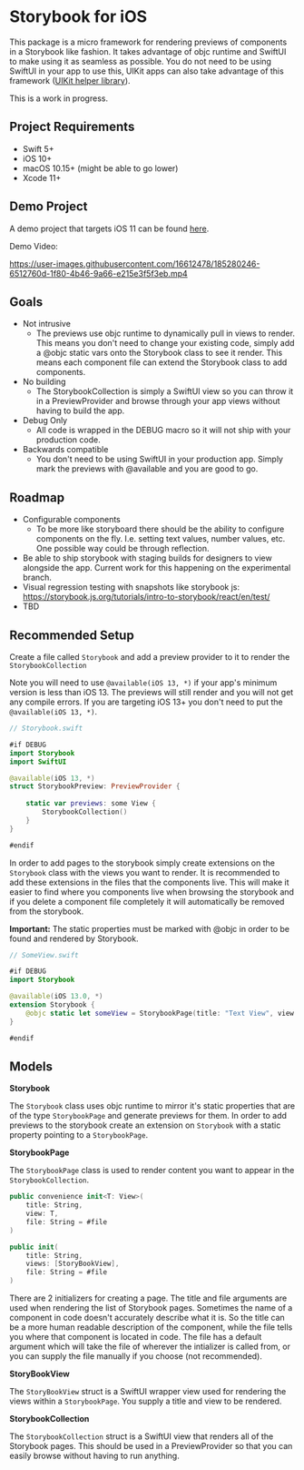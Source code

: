 # Storybook for iOS

This package is a micro framework for rendering previews of components in a Storybook like fashion. It takes advantage of objc runtime and SwiftUI to make using it as seamless as possible. You do not need to be using SwiftUI in your app to use this, UIKit apps can also take advantage of this framework ([UIKit helper library](https://github.com/aj-bartocci/SwiftUIPreviewHelpers)). 

This is a work in progress.

## Project Requirements 
- Swift 5+
- iOS 10+
- macOS 10.15+ (might be able to go lower)
- Xcode 11+

## Demo Project
A demo project that targets iOS 11 can be found [here](https://github.com/aj-bartocci/Storybook-iOS-Demo).

Demo Video: 

https://user-images.githubusercontent.com/16612478/185280246-6512760d-1f80-4b46-9a66-e215e3f5f3eb.mp4


## Goals

- Not intrusive 
    - The previews use objc runtime to dynamically pull in views to render. This means you don't need to change your existing code, simply add a @objc static vars onto the Storybook class to see it render. This means each component file can extend the Storybook class to add components. 
- No building
    - The StorybookCollection is simply a SwiftUI view so you can throw it in a PreviewProvider and browse through your app views without having to build the app.
- Debug Only
    - All code is wrapped in the DEBUG macro so it will not ship with your production code.
- Backwards compatible
    - You don't need to be using SwiftUI in your production app. Simply mark the previews with @available and you are good to go.

## Roadmap

- Configurable components
    - To be more like storyboard there should be the ability to configure components on the fly. I.e. setting text values, number values, etc. One possible way could be through reflection.
- Be able to ship storybook with staging builds for designers to view alongside the app. Current work for this happening on the experimental branch.
- Visual regression testing with snapshots like storybook js: https://storybook.js.org/tutorials/intro-to-storybook/react/en/test/
- TBD

## Recommended Setup

Create a file called `Storybook` and add a preview provider to it to render the `StorybookCollection`

Note you will need to use `@available(iOS 13, *)` if your app's minimum version is less than iOS 13. The previews will still render and you will not get any compile errors. If you are targeting iOS 13+ you don't need to put the `@available(iOS 13, *)`.

```swift
// Storybook.swift

#if DEBUG
import Storybook
import SwiftUI

@available(iOS 13, *)
struct StorybookPreview: PreviewProvider {
    
    static var previews: some View {
        StorybookCollection()
    }
}

#endif 

```

In order to add pages to the storybook simply create extensions on the `Storybook` class with the views you want to render. It is recommended to add these extensions in the files that the components live. This will make it easier to find where you components live when browsing the storybook and if you delete a component file completely it will automatically be removed from the storybook. 

__Important:__ The static properties must be marked with @objc in order to be found and rendered by Storybook.

```swift 
// SomeView.swift 

#if DEBUG
import Storybook

@available(iOS 13.0, *)
extension Storybook {
    @objc static let someView = StorybookPage(title: "Text View", view: SomeView())
}

#endif
```

## Models 

__Storybook__

The `Storybook` class uses objc runtime to mirror it's static properties that are of the type `StorybookPage` and generate previews for them. In order to add previews to the storybook create an extension on `Storybook` with a static property pointing to a `StorybookPage`. 

__StorybookPage__

The `StorybookPage` class is used to render content you want to appear in the `StorybookCollection`. 

```swift
public convenience init<T: View>(
    title: String,
    view: T,
    file: String = #file
)
```
```swift
public init(
    title: String,
    views: [StoryBookView],
    file: String = #file
)
```

There are 2 initializers for creating a page. The title and file arguments are used when rendering the list of Storybook pages. Sometimes the name of a component in code doesn't accurately describe what it is. So the title can be a more human readable description of the component, while the file tells you where that component is located in code. The file has a default argument which will take the file of wherever the intializer is called from, or you can supply the file manually if you choose (not recommended). 

__StoryBookView__

The `StoryBookView` struct is a SwiftUI wrapper view used for rendering the views within a `StorybookPage`. You supply a title and view to be rendered. 

__StorybookCollection__

The `StorybookCollection` struct is a SwiftUI view that renders all of the Storybook pages. This should be used in a PreviewProvider so that you can easily browse without having to run anything. 



